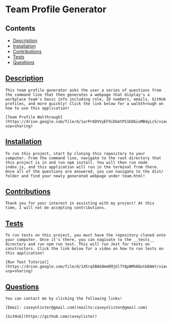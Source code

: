 # Team Profile Generator
  
  ## Contents
  
   * [Description](#description)
   * [Installation](#installation)
   * [Contributions](#contributions)
   * [Tests](#tests)
   * [Questions](#questions)
    
  ## [Description](#Contents)
  
    This team profile generator asks the user a series of questions from the command line that then generates a webpage that display's a workplace team's basic info including role, ID numbers, emails, GitHub profiles, and more quickly! Click the link below for a walkthrough on how to use this application!

    [Team Profile Walthrough](https://drive.google.com/file/d/1arPr6DVVyEF9iDGmtPS1kDbiuMBdyLc5/view?usp=sharing)
  
  ## [Installation](#Contents)
  
    To run this project, start by cloning this repository to your computer. From the command line, navigate to the root directory that this project is in and run npm install. You will then run node index.js, and this application will run in the terminal from there. Once all of the questions are answered, you can navigate to the dist/ folder and find your newly generated webpage under team.html!
     
  
  ## [Contributions](#Contents)
  
    Thank you for your interest in assisting with my project! At this time, I will not be accepting contributions.
  
  ## [Tests](#Contents)
  
    To run tests on this project, you must have the repository cloned onto your computer. Once it's there, you can nagivate to the __tests__ directory and run npm run test. This will run Jest for tests on constructors. Click the link below for a video on how to run tests on this application!

    [Run Test Tutorial](https://drive.google.com/file/d/1X5rqSBAG8mmEMjGl7YQpNMh0QutbEWmY/view?usp=sharing)
  
 ## [Questions](#Contents)
  
    You can contact me by clicking the following links!
  
    [Email: caseynlister@gmail.com](mailto:caseynlister@gmail.com)
  
    [GitHub](https://github.com/caseylister)